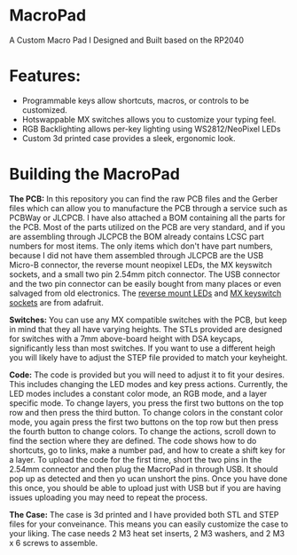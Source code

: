 # MacroPad
A Custom Macro Pad I Designed and Built based on the RP2040

# Features:
* Programmable keys allow shortcuts, macros, or controls to be customized.
* Hotswappable MX switches allows you to customize your typing feel.
* RGB Backlighting allows per-key lighting using WS2812/NeoPixel LEDs
* Custom 3d printed case provides a sleek, ergonomic look.

# Building the MacroPad

**The PCB:**
In this repository you can find the raw PCB files and the Gerber files which can allow you to manufacture the PCB through a service such as PCBWay or JLCPCB. I have also attached a BOM containing all the parts for the PCB. Most of the parts utilized on the PCB are very standard, and if you are assembling through JLCPCB the BOM already contains LCSC part numbers for most items. The only items which don't have part numbers, because I did not have them assembled through JLCPCB are the USB Micro-B connector, the reverse mount neopixel LEDs, the MX keyswitch sockets, and a small two pin 2.54mm pitch connector. The USB connector and the two pin connector can be easily bought from many places or even salvaged from old electronics. The [reverse mount LEDs]([url](https://www.adafruit.com/product/4960)) and [MX keyswitch sockets]([url](https://www.adafruit.com/product/4958)) are from adafruit. 

**Switches:**
You can use any MX compatible switches with the PCB, but keep in mind that they all have varying heights. The STLs provided are designed for switches with a 7mm above-board height with DSA keycaps, significantly less than most switches. If you want to use a different heigh you will likely have to adjust the STEP file provided to match your keyheight.

**Code:**
The code is provided but you will need to adjust it to fit your desires. This includes changing the LED modes and key press actions. Currently, the LED modes includes a constant color mode, an RGB mode, and a layer specific mode. To change layers, you press the first two buttons on the top row and then press the third button. To change colors in the constant color mode, you again press the first two buttons on the top row but then press the fourth button to change colors. To change the actions, scroll down to find the section where they are defined. The code shows how to do shortcuts, go to links, make a number pad, and how to create a shift key for a layer. To upload the code for the first time, short the two pins in the 2.54mm connector and then plug the MacroPad in through USB. It should pop up as detected and then yo ucan unshort the pins. Once you have done this once, you should be able to upload just with USB but if you are having issues uploading you may need to repeat the process.

**The Case:**
The case is 3d printed and I have provided both STL and STEP files for your conveinance. This means you can easily customize the case to your liking. The case needs 2 M3 heat set inserts, 2 M3 washers, and 2 M3 x 6 screws to assemble.

